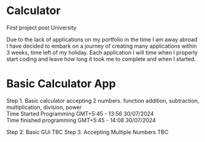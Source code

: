 # Calculator
First project post University

Due to the lack of applications on my portfolio in the time I am away abroad I have decided to embark on a journey of creating many applications within 3 weeks, time left of my holiday. Each application I will time when I properly start coding and leave how long it took me to complete and when I started.
##
# Basic Calculator App
Step 1. Basic calculator accepting 2 numbers. function addition, subtraction, multiplication, division, power<br>
Time Started Programming GMT+5:45 - 13:56 30/07/2024<br />
Time finished programming GMT+5:45 - 14:08 30/07/2024<br />

Step 2. Basic GUi
TBC
Step 3. Accepting Multiple Numbers
TBC
